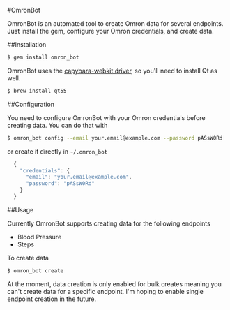 #OmronBot

OmronBot is an automated tool to create Omron data for several endpoints. Just install the gem, configure your Omron credentials, and create data.

##Installation

```sh
$ gem install omron_bot
```

OmronBot uses the [capybara-webkit driver](https://github.com/thoughtbot/capybara-webkit), so you'll need to install Qt as well.

```sh
$ brew install qt55
```

##Configuration

You need to configure OmronBot with your Omron credentials before creating data. You can do that with

```sh
$ omron_bot config --email your.email@example.com --password pASsW0Rd
```

or create it directly in `~/.omron_bot`

```javascript
  {
    "credentials": {
      "email": "your.email@example.com",
      "password": "pASsW0Rd"
    }
  }
```

##Usage

Currently OmronBot supports creating data for the following endpoints

*   Blood Pressure
*   Steps

To create data

```sh
$ omron_bot create
```

At the moment, data creation is only enabled for bulk creates meaning you can't create data for a specific endpoint. I'm hoping to enable single endpoint creation in the future.
